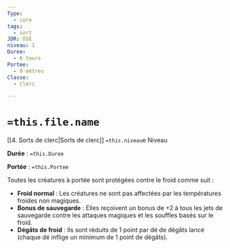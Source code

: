 ```yaml
---
Type:
  - core
tags:
  - sort
JDR: OSE
niveau: 1
Duree:
  - 6 tours
Portee:
  - 9 mètres
Classe:
  - Clerc

---
```

# `=this.file.name`  

[[4. Sorts de clerc|Sorts de clerc]] `=this.niveau`e Niveau

**Durée** : `=this.Duree` 

**Portée** : `=this.Portee`

Toutes les créatures à portée sont protégées contre le froid comme suit :

- **Froid normal** : Les créatures ne sont pas affectées par les températures froides non magiques.
- **Bonus de sauvegarde** : Elles reçoivent un bonus de +2 à tous les jets de sauvegarde contre les attaques magiques et les souffles basés sur le froid.
- **Dégâts de froid** : Ils sont réduits de 1 point par dé de dégâts lancé (chaque dé inflige un minimum de 1 point de dégâts).
